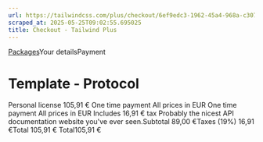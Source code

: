 ```yaml
---
url: https://tailwindcss.com/plus/checkout/6ef9edc3-1962-45a4-968a-c307b2cb8001
scraped_at: 2025-05-25T09:02:55.695025
title: Checkout - Tailwind Plus
---
```


[](https://tailwindcss.com/plus)
[Packages](https://tailwindcss.com/plus/templates/protocol#pricing)Your detailsPayment
# Template - Protocol
Personal license
105,91 €
One time payment
All prices in EUR
One time payment
All prices in EUR
Includes 16,91 € tax
Probably the nicest API documentation website you've ever seen.Subtotal
    89,00 €Taxes (19%)
    16,91 €Total
    105,91 €
Total105,91 €

